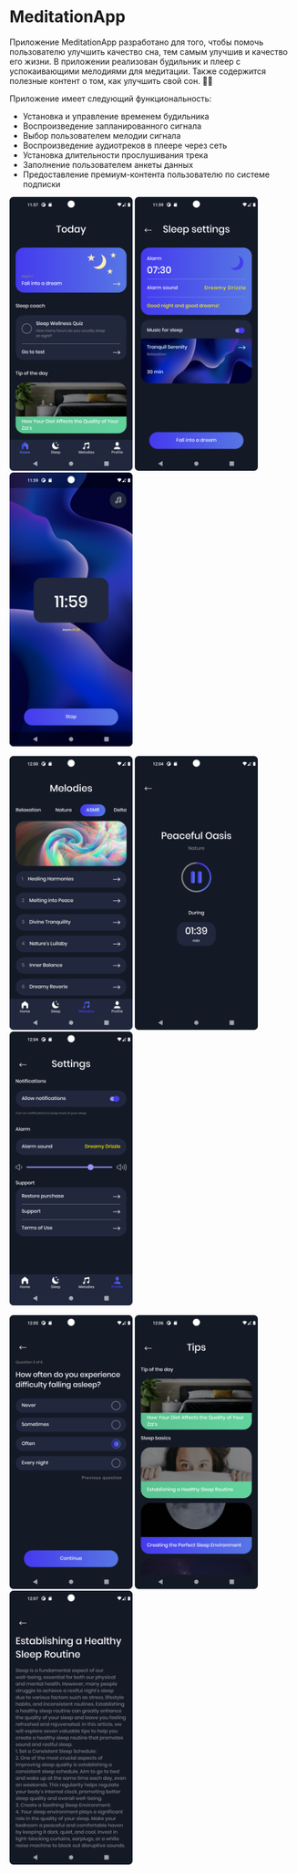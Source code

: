 # MeditationApp

Приложение MeditationApp разработано для того, чтобы помочь пользователю улучшить качество сна, тем самым улучшив и качество его жизни. В приложении реализован будильник и плеер с успокаивающими мелодиями для медитации. Также содержится полезные контент о том, как улучшить свой сон. 🌙✨

Приложение имеет следующий функциональность:
  - Установка и управление временем будильника
  - Воспроизведение запланированного сигнала
  - Выбор пользователем мелодии сигнала
  - Воспроизведение аудиотреков в плеере через сеть
  - Установка длительности прослушивания трека 
  - Заполнение пользователем анкеты данных
  - Предоставление премиум-контента пользователю по системе подписки


<img src="MeditationAppScreenshots/Screenshot_1.png" alt="Alt Text" width="216" height="480">    <img src="MeditationAppScreenshots/Screenshot_2.png" alt="Alt Text" width="216" height="480">    <img src="MeditationAppScreenshots/Screenshot_3.png" alt="Alt Text" width="216" height="480"> 

<img src="MeditationAppScreenshots/Screenshot_4.png" alt="Alt Text" width="216" height="480">  <img src="MeditationAppScreenshots/Screenshot_5.png" alt="Alt Text" width="216" height="480">  <img src="MeditationAppScreenshots/Screenshot_6.png" alt="Alt Text" width="216" height="480">

<img src="MeditationAppScreenshots/Screenshot_7.png" alt="Alt Text" width="216" height="480">  <img src="MeditationAppScreenshots/Screenshot_8.png" alt="Alt Text" width="216" height="480">  <img src="MeditationAppScreenshots/Screenshot_9.png" alt="Alt Text" width="216" height="480">
